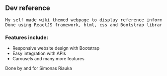 <h2>Dev reference</h2>
<pre>
My self made wiki themed webpage to display reference information for my various programming needs.
Done using ReactJS framework, html, css and Bootstrap library.
</pre>
<h3>Features include:</h3>
<ul>
  <li>Responsive website design with Bootstrap</li>
  <li>Easy integration with APIs</li>
  <li>Carousels and many more features</li>
</ul>

<p> Done by and for Simonas Riauka</p>
